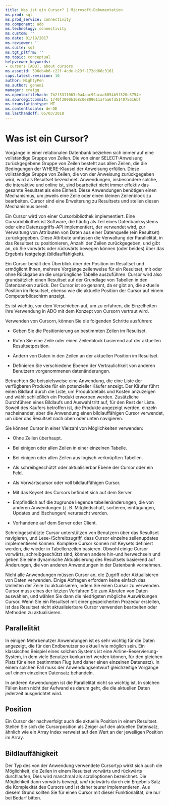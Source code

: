 ```yaml
---
title: Was ist ein Cursor? | Microsoft-Dokumentation
ms.prod: sql
ms.prod_service: connectivity
ms.component: ado
ms.technology: connectivity
ms.custom: ''
ms.date: 01/19/2017
ms.reviewer: ''
ms.suite: sql
ms.tgt_pltfrm: ''
ms.topic: conceptual
helpviewer_keywords:
- cursors [ADO], about cursors
ms.assetid: 596eb4b6-c22f-4cde-b23f-172dd66c3161
caps.latest.revision: 10
author: MightyPen
ms.author: genemi
manager: craigg
ms.openlocfilehash: 7b2f3311063c0a4aac92acaa6054b9f320c3754e
ms.sourcegitcommit: 1740f3090b168c0e809611a7aa6fd514075616bf
ms.translationtype: MT
ms.contentlocale: de-DE
ms.lasthandoff: 05/03/2018
---
```

# <a name="what-is-a-cursor"></a>Was ist ein Cursor?
Vorgänge in einer relationalen Datenbank beziehen sich immer auf eine vollständige Gruppe von Zeilen. Die von einer SELECT-Anweisung zurückgegebene Gruppe von Zeilen besteht aus allen Zeilen, die die Bedingungen der WHERE-Klausel der Anweisung erfüllen. Diese vollständige Gruppe von Zeilen, die von der Anweisung zurückgegeben wird, wird als Resultset bezeichnet. Anwendungen, insbesondere solche, die interaktive und online ist, sind bearbeitet nicht immer effektiv das gesamte Resultset als eine Einheit. Diese Anwendungen benötigen einen Mechanismus, um jeweils eine Zeile oder einen kleinen Zeilenblock zu bearbeiten. Cursor sind eine Erweiterung zu Resultsets und stellen diesen Mechanismus bereit.  
  
 Ein Cursor wird von einer Cursorbibliothek implementiert. Eine Cursorbibliothek ist Software, die häufig als Teil eines Datenbanksystems oder eine Datenzugriffs-API implementiert, der verwendet wird, zur Verwaltung von Attributen von Daten aus einer Datenquelle (ein Resultset) zurückgegeben. Diese Attribute umfassen die Verwaltung der Parallelität, in das Resultset zu positionieren, Anzahl der Zeilen zurückgegeben, und gibt an, ob Sie vorwärts oder rückwärts bewegen können (oder beides) über das Ergebnis festgelegt (bildlauffähigkeit).  
  
 Ein Cursor behält den Überblick über der Position im Resultset und ermöglicht Ihnen, mehrere Vorgänge zeilenweise für ein Resultset, mit oder ohne Rückgabe an die ursprüngliche Tabelle auszuführen. Cursor wird also grundsätzlich einen Resultset auf der Grundlage von Tabellen in den Datenbanken zurück. Der Cursor ist so genannt, da er gibt an, die aktuelle Position im Resultset, ebenso wie die aktuelle Position der Cursor auf einem Computerbildschirm anzeigt.  
  
 Es ist wichtig, vor dem Verschieben auf, um zu erfahren, die Einzelheiten ihre Verwendung in ADO mit dem Konzept von Cursorn vertraut wird.  
  
 Verwenden von Cursorn, können Sie die folgenden Schritte ausführen:  
  
-   Geben Sie die Positionierung an bestimmten Zeilen im Resultset.  
  
-   Rufen Sie eine Zeile oder einen Zeilenblock basierend auf der aktuellen Resultsetposition.  
  
-   Ändern von Daten in den Zeilen an der aktuellen Position im Resultset.  
  
-   Definieren Sie verschiedene Ebenen der Vertraulichkeit von anderen Benutzern vorgenommenen datenänderungen.  
  
 Betrachten Sie beispielsweise eine Anwendung, die eine Liste der verfügbaren Produkte für ein potenzieller Käufer anzeigt. Der Käufer führt einen Bildlauf durch die Liste, um Produktdetails und Kosten anzuzeigen und wählt schließlich ein Produkt erworben werden. Zusätzliche Durchführen eines Bildlaufs und Auswahl tritt auf, für den Rest der Liste. Soweit des Käufers betroffen ist, die Produkte angezeigt werden, einzeln nacheinander, aber die Anwendung einen bildlauffähigen Cursor verwendet, um über das Resultset nach oben oder unten navigieren.  
  
 Sie können Cursor in einer Vielzahl von Möglichkeiten verwenden:  
  
-   Ohne Zeilen überhaupt.  
  
-   Bei einigen oder allen Zeilen in einer einzelnen Tabelle.  
  
-   Bei einigen oder allen Zeilen aus logisch verknüpften Tabellen.  
  
-   Als schreibgeschützt oder aktualisierbar Ebene der Cursor oder ein Feld.  
  
-   Als Vorwärtscursor oder voll bildlauffähigen Cursor.  
  
-   Mit das Keyset des Cursors befindet sich auf dem Server.  
  
-   Empfindlich auf die zugrunde liegende tabellenänderungen, die von anderen Anwendungen (z. B. Mitgliedschaft, sortieren, einfügungen, Updates und löschungen) verursacht werden.  
  
-   Vorhandene auf dem Server oder Client.  
  
 Schreibgeschützte Cursor unterstützen von Benutzern über das Resultset navigieren, und Lese-/Schreibzugriff, dass Cursor einzelne zeilenupdates implementieren können. Komplexe Cursor können mit Keysets definiert werden, die wieder in Tabellenzeilen basieren. Obwohl einige Cursor vorwärts, schreibgeschützt sind, können andere hin-und herwechseln und geben Sie eine dynamische Aktualisierung des Resultsets basierend auf Änderungen, die von anderen Anwendungen in der Datenbank vornehmen.  
  
 Nicht alle Anwendungen müssen Cursor an, die Zugriff oder Aktualisieren von Daten verwenden. Einige Abfragen erfordern keine einfach das Umleiten der Zeile zu aktualisieren, indem Sie einen Cursor zu verwenden. Cursor muss eines der letzten Verfahren Sie zum Abrufen von Daten auswählen, und wählen Sie dann die niedrigsten mögliche Auswirkungen Cursor. Wenn Sie ein Resultset mit einer gespeicherten Prozedur erstellen, ist das Resultset nicht aktualisierbare Cursor verwenden bearbeiten oder Methoden zu aktualisieren.  
  
## <a name="concurrency"></a>Parallelität  
 In einigen Mehrbenutzer Anwendungen ist es sehr wichtig für die Daten angezeigt, die für den Endbenutzer so aktuell wie möglich sein. Ein klassisches Beispiel eines solchen Systems ist eine Airline-Reservierung-System, in dem viele Benutzer konkurriert werden können, für den gleichen Platz für einen bestimmten Flug (und daher einen einzelnen Datensatz). In einem solchen Fall muss der Anwendungsentwurf gleichzeitige Vorgänge auf einem einzelnen Datensatz behandeln.  
  
 In anderen Anwendungen ist die Parallelität nicht so wichtig ist. In solchen Fällen kann nicht der Aufwand es darum geht, die die aktuellen Daten jederzeit ausgerichtet wird.  
  
## <a name="position"></a>Position  
 Ein Cursor der nachverfolgt auch die aktuelle Position in einem Resultset. Stellen Sie sich die Cursorposition als Zeiger auf den aktuellen Datensatz, ähnlich wie ein Array Index verweist auf den Wert an der jeweiligen Position im Array.  
  
## <a name="scrollability"></a>Bildlauffähigkeit  
 Der Typ des von der Anwendung verwendete Cursortyp wirkt sich auch die Möglichkeit, die Zeilen in einem Resultset vorwärts und rückwärts durchlaufen; Dies wird manchmal als scrolloptionen bezeichnet. Die Möglichkeit dann vorwärts bewegt, *und* rückwärts durch ein Ergebnis Satz die Komplexität des Cursors und ist daher teurer implementieren. Aus diesem Grund sollten Sie für einen Cursor mit dieser Funktionalität, die nur bei Bedarf bitten.
